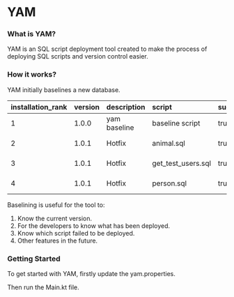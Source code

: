# YAM

### What is YAM?
YAM is an SQL script deployment tool created to make the process of deploying SQL scripts and version control easier.

### How it works?
YAM initially baselines a new database.

| installation\_rank | version | description | script | success | installed\_by | installed\_on |
| :--- | :--- | :--- | :--- | :--- | :--- | :--- |
| 1 | 1.0.0 | yam baseline | baseline script | true | yam | 2020-09-05 09:57:10.947748 |
| 2 | 1.0.1 | Hotfix | animal.sql | true | ytgpabwaislipg | 2020-09-05 09:59:14.521461 |
| 3 | 1.0.1 | Hotfix | get\_test\_users.sql | true | ytgpabwaislipg | 2020-09-05 09:59:14.553077 |
| 4 | 1.0.1 | Hotfix | person.sql | true | ytgpabwaislipg | 2020-09-05 09:59:14.586926 |

Baselining is useful for the tool to:
1. Know the current version.
2. For the developers to know what has been deployed.
3. Know which script failed to be deployed.
4. Other features in the future.

### Getting Started
To get started with YAM, firstly update the yam.properties.

Then run the Main.kt file.
